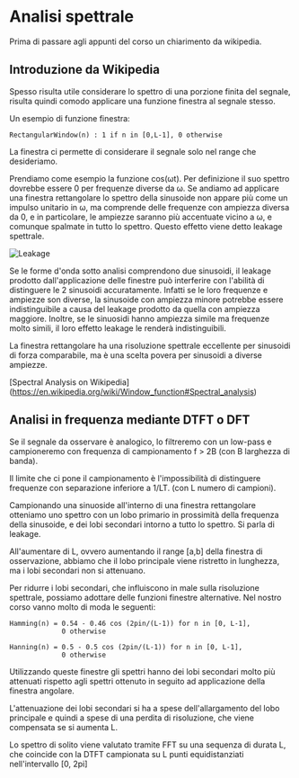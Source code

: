 # Analisi spettrale

Prima di passare agli appunti del corso un chiarimento da wikipedia.

## Introduzione da Wikipedia

Spesso risulta utile considerare lo spettro di una porzione finita del
segnale, risulta quindi comodo applicare una funzione finestra al segnale
stesso.

Un esempio di funzione finestra:

    RectangularWindow(n) : 1 if n in [0,L-1], 0 otherwise  

La finestra ci permette di considerare il segnale solo nel range che
desideriamo.

Prendiamo come esempio la funzione cos(ωt). Per definizione il suo spettro
dovrebbe essere 0 per frequenze diverse da ω. Se andiamo ad applicare una
finestra rettangolare lo spettro della sinusoide non appare più come un impulso
unitario in ω, ma comprende delle frequenze con ampiezza diversa da 0, e in
particolare, le ampiezze saranno più accentuate vicino a ω, e comunque spalmate
in tutto lo spettro. Questo effetto  viene detto leakage spettrale.

![Leakage](https://upload.wikimedia.org/wikipedia/commons/f/f6/Spectral_leakage_from_a_sinusoid_and_rectangular_window.png)

Se le forme d'onda sotto analisi comprendono due sinusoidi, il leakage prodotto
dall'applicazione delle finestre può interferire con l'abilità di distinguere le
2 sinusoidi accuratamente. Infatti se le loro frequenze e ampiezze son diverse,
la sinusoide con ampiezza minore potrebbe essere indistinguibile a causa del
leakage prodotto da quella con ampiezza maggiore. Inoltre, se le sinuosidi hanno
ampiezza simile ma frequenze molto simili, il loro effetto leakage le renderà
indistinguibili.

La finestra rettangolare ha una risoluzione spettrale eccellente per sinusoidi
di forza comparabile, ma è una scelta povera per sinusoidi a diverse ampiezze.

[Spectral Analysis on Wikipedia] (https://en.wikipedia.org/wiki/Window_function#Spectral_analysis)

## Analisi in frequenza mediante DTFT o DFT

Se il segnale da osservare è analogico, lo filtreremo con un low-pass e campioneremo 
con frequenza di campionamento f > 2B (con B larghezza di banda).

Il limite che ci pone il campionamento è l'impossibilità di distinguere
frequenze con separazione inferiore a 1/LT. (con L numero di campioni).

Campionando una sinuoside all'interno di una finestra rettangolare otteniamo uno
spettro con un lobo primario in prossimità della frequenza della sinusoide, e
dei lobi secondari intorno a tutto lo spettro. Si parla di leakage.

All'aumentare di L, ovvero aumentando il range [a,b] della finestra di
osservazione, abbiamo che il lobo principale viene ristretto in lunghezza, ma i
lobi secondari non si attenuano.

Per ridurre i lobi secondari, che influiscono in male sulla risoluzione
spettrale, possiamo adottare delle funzioni finestre alternative. Nel nostro
corso vanno molto di moda le seguenti:

    Hamming(n) = 0.54 - 0.46 cos (2pin/(L-1)) for n in [0, L-1],
                 0 otherwise
                 
    Hanning(n) = 0.5 - 0.5 cos (2pin/(L-1)) for n in [0, L-1],
                 0 otherwise

Utilizzando queste finestre gli spettri hanno dei lobi secondari molto più
attenuati rispetto agli spettri ottenuto in seguito ad applicazione della
finestra angolare.

L'attenuazione dei lobi secondari si ha a spese dell'allargamento del lobo
principale e quindi a spese di una perdita di risoluzione, che viene compensata
se si aumenta L. 

Lo spettro di solito viene valutato tramite FFT su una sequenza di durata L, che coincide con la DTFT campionata su L punti equidistanziati nell'intervallo [0, 2pi]
